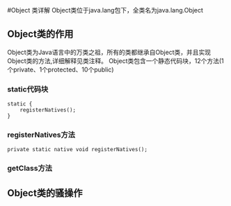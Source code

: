 #Object 类详解
Object类位于java.lang包下，全类名为java.lang.Object
## Object类的作用
Object类为Java语言中的万类之祖，所有的类都继承自Object类，并且实现Object类的方法,详细解释见类注释。
Object类包含一个静态代码块，12个方法(1个private、1个protected、10个public)

### static代码块
    static {
        registerNatives();
    }
 
### registerNatives方法
    private static native void registerNatives();
    
### getClass方法

### 


## Object类的骚操作